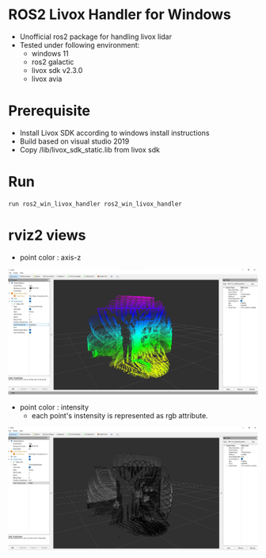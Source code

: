 # ROS2 Livox Handler for Windows 

- Unofficial ros2 package for handling livox lidar
- Tested under following environment:
    - windows 11
    - ros2 galactic
    - livox sdk v2.3.0
    - livox avia

# Prerequisite

- Install Livox SDK according to windows install instructions
- Build based on visual studio 2019
- Copy /lib/livox_sdk_static.lib from livox sdk

# Run 

```
run ros2_win_livox_handler ros2_win_livox_handler
```

# rviz2 views

- point color : axis-z

![rviz2_axis](./doc/rviz2_axis.jpg "rviz2 axis based color")

- point color : intensity 
  - each point's instensity is represented as rgb attribute. 

![rviz2_reflectivity](./doc/rviz2_reflectivity.jpg "rviz2 reflectivity based color")

